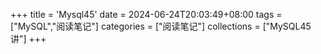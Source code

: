 +++
title = 'Mysql45'
date = 2024-06-24T20:03:49+08:00
tags = ["MySQL","阅读笔记"]
categories = ["阅读笔记"]
collections = ["MySQL45讲"]
+++
